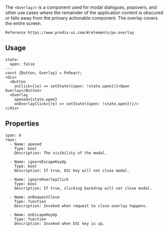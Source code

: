 The `<Overlay/>` is a component used for modal dialogues, popovers, and other use cases where the remainder of the application content is obscured or falls away from the primary actionable component. The overlay covers the entire screen.

```hint
Reference https://www.predix-ui.com/#/elements/px-overlay
```

## Usage

```react
state:
  open: false
---
const {Button, Overlay} = PxReact;
<div>
  <Button
    onClick={(e) => setState({open: !state.open})}>Open Overlay</Button>
  <Overlay
    opened={state.open}
    onOverlayClick={(e) => setState({open: !state.open})}/>
</div>
```


## Properties

```table
span: 6
rows:
  - Name: opened
    Type: bool
    Description: The visibility of the modal.

  - Name: ignoreEscapeKeyUp
    Type: bool
    Description: If true, ESC key will not close modal.

  - Name: ignoreOverlayClick
    Type: bool
    Description: If true, clicking backdrop will not close modal.

  - Name: onRequestClose
    Type: function
    Description: Invoked when request to close overlay happens.

  - Name: onEscapeKeyUp
    Type: function
    Description: Invoked when ESC key is up.

```
